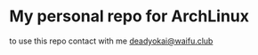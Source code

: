 
# My personal repo for ArchLinux

to use this repo contact with me [deadyokai@waifu.club](mailto:deadyokai@waifu.club)
